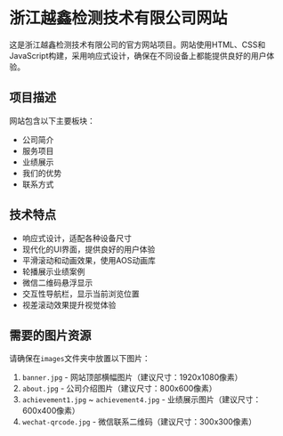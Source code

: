 # 浙江越鑫检测技术有限公司网站

这是浙江越鑫检测技术有限公司的官方网站项目。网站使用HTML、CSS和JavaScript构建，采用响应式设计，确保在不同设备上都能提供良好的用户体验。

## 项目描述

网站包含以下主要板块：
- 公司简介
- 服务项目
- 业绩展示
- 我们的优势
- 联系方式

## 技术特点

- 响应式设计，适配各种设备尺寸
- 现代化的UI界面，提供良好的用户体验
- 平滑滚动和动画效果，使用AOS动画库
- 轮播展示业绩案例
- 微信二维码悬浮显示
- 交互性导航栏，显示当前浏览位置
- 视差滚动效果提升视觉体验

## 需要的图片资源

请确保在`images`文件夹中放置以下图片：

1. `banner.jpg` - 网站顶部横幅图片（建议尺寸：1920x1080像素）
2. `about.jpg` - 公司介绍图片（建议尺寸：800x600像素）
3. `achievement1.jpg` ~ `achievement4.jpg` - 业绩展示图片（建议尺寸：600x400像素）
4. `wechat-qrcode.jpg` - 微信联系二维码（建议尺寸：300x300像素）

